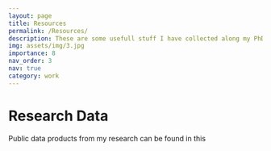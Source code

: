 ```yaml
---
layout: page
title: Resources
permalink: /Resources/
description: These are some usefull stuff I have collected along my PhD.
img: assets/img/3.jpg
importance: 8
nav_order: 3
nav: true
category: work
---
```


<div class="container">
  <h1>Research Data</h1>
  <p>Public data products from my research can be found in this</p>
</div> 